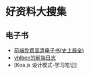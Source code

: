 # 好资料大搜集

## 电子书

* [前端免费高清电子书(史上最全)][1]
* [yhlben的前端日志][2]
* [Koa.js 设计模式-学习笔记]

[1]: https://juejin.im/post/5c0098f66fb9a049dd80019e#heading-9
[2]: https://yhlben.github.io/blog/
[3]: https://chenshenhai.github.io/koajs-design-note/
